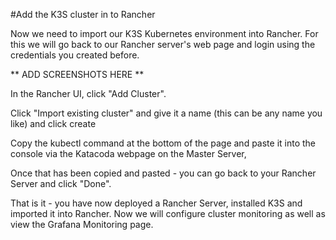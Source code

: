  #Add the K3S cluster in to Rancher

Now we need to import our K3S Kubernetes environment into Rancher.  For this we will go back to our Rancher server's web page and login using the credentials you created before.

** ADD SCREENSHOTS HERE **

In the Rancher UI, click "Add Cluster".

Click "Import existing cluster" and give it a name (this can be any name you like) and click create

Copy the kubectl command at the bottom of the page and paste it into the console via the Katacoda webpage on the Master Server,

Once that has been copied and pasted - you can go back to your Rancher Server and click "Done".

That is it - you have now deployed a Rancher Server, installed K3S and imported it into Rancher.  Now we will configure cluster monitoring as well as view the Grafana Monitoring page.